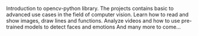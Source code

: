 Introduction to opencv-python library.
The projects contains basic to advanced use cases in the field of computer vision.
Learn how to read and show images, draw lines and functions.
Analyze videos and how to use pre-trained models to detect faces and emotions
And many more to come...
